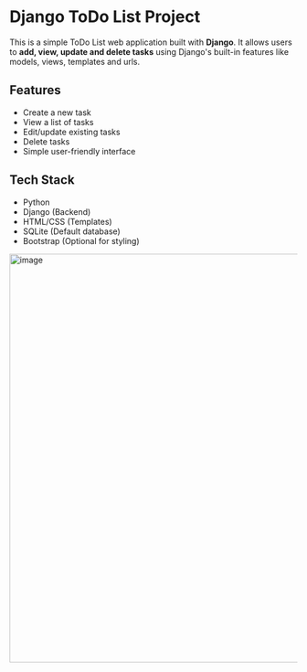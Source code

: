 #  Django ToDo List Project

This is a simple ToDo List web application built with **Django**. It allows users to **add, view, update and delete tasks** using Django's built-in features like models, views, templates and urls.



##  Features

- Create a new task
- View a list of tasks
- Edit/update existing tasks
- Delete tasks
- Simple user-friendly interface



##  Tech Stack

- Python
- Django (Backend)
- HTML/CSS (Templates)
- SQLite (Default database)
- Bootstrap (Optional for styling)





<img width="1739" height="715" alt="image" src="https://github.com/user-attachments/assets/2b742d2f-8df6-4cbd-bda8-858544598cb0" />
